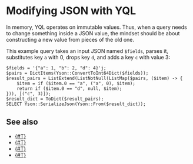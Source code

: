 # Modifying JSON with YQL

In memory, YQL operates on immutable values. Thus, when a query needs to change something inside a JSON value, the mindset should be about constructing a new value from pieces of the old one.

This example query takes an input JSON named `$fields`, parses it, substitutes key `a` with 0, drops key `d`, and adds a key `c` with value 3:

```yql
$fields = '{"a": 1, "b": 2, "d": 4}'j;
$pairs = DictItems(Yson::ConvertToInt64Dict($fields));
$result_pairs = ListExtend(ListNotNull(ListMap($pairs, ($item) -> {
    $item = if ($item.0 == "a", ("a", 0), $item);
    return if ($item.0 == "d", null, $item);
})), [("c", 3)]);
$result_dict = ToDict($result_pairs);
SELECT Yson::SerializeJson(Yson::From($result_dict));
```

## See also

- [{#T}](../udf/list/yson.md)
- [{#T}](../builtins/list.md)
- [{#T}](../builtins/dict.md)
- [{#T}](accessing-json.md)

